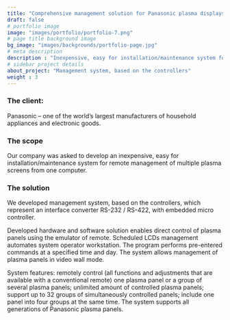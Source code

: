 ```yaml
---
title: "Comprehensive management solution for Panasonic plasma displays"
draft: false
# portfolio image
image: "images/portfolio/portfolio-7.png"
# page title background image
bg_image: "images/backgrounds/portfolio-page.jpg"
# meta description
description : "Inexpensive, easy for installation/maintenance system for remote management of multiple plasma screens from one computer"
# sidebar project details
about_project: "Management system, based on the controllers"
weight : 3
---
```


### The client:

Panasonic – one of the world’s largest manufacturers of household appliances and electronic goods.

### The scope

Our company was asked to develop an inexpensive, easy for installation/maintenance system for remote management of multiple plasma screens from one computer.

### The solution

We developed management system, based on the controllers, which represent an interface converter RS-232 / RS-422, with embedded micro controller.

Developed hardware and software solution enables direct control of plasma panels using the emulator of remote. Scheduled LCDs management automates system operator workstation. The program performs pre-entered commands at a specified time and day. The system allows management of plasma panels in video wall mode.

System features: remotely control (all functions and adjustments that are available with a conventional remote) one plasma panel or a group of several plasma panels; unlimited amount of controlled plasma panels; support up to 32 groups of simultaneously controlled panels; include one panel into four groups at the same time. The system supports all generations of Panasonic plasma panels.
